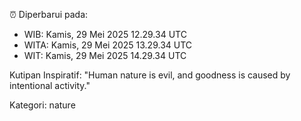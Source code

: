 ⏰ Diperbarui pada:
- WIB: Kamis, 29 Mei 2025 12.29.34 UTC
- WITA: Kamis, 29 Mei 2025 13.29.34 UTC
- WIT: Kamis, 29 Mei 2025 14.29.34 UTC

Kutipan Inspiratif:
"Human nature is evil, and goodness is caused by intentional activity."


Kategori: nature

